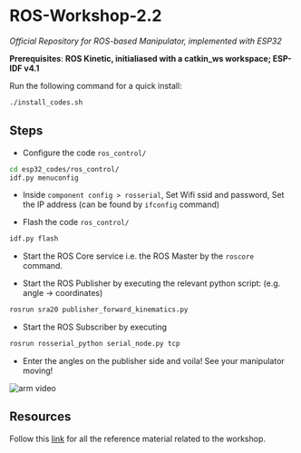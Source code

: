 # ROS-Workshop-2.2

*Official Repository for ROS-based Manipulator, implemented with ESP32*

__Prerequisites__: **ROS Kinetic, initialiased with a catkin_ws workspace; ESP-IDF v4.1**

Run the following command for a quick install:

```bash
./install_codes.sh
```

## Steps

* Configure the code `ros_control/`

```bash
cd esp32_codes/ros_control/
idf.py menuconfig
```

* Inside `component config > rosserial`, Set Wifi ssid and password, Set the IP address (can be found by `ifconfig` command)  

* Flash the code `ros_control/`

```bash
idf.py flash
```

* Start the ROS Core service i.e. the ROS Master by the `roscore` command.

* Start the ROS Publisher by executing the relevant python script: (e.g. angle -> coordinates)

```bash
rosrun sra20 publisher_forward_kinematics.py
```

* Start the ROS Subscriber by executing

```bash
rosrun rosserial_python serial_node.py tcp
```

* Enter the angles on the publisher side and voila! See your manipulator moving!

![arm video](assets/arm.gif)

## Resources

Follow this [link](https://drive.google.com/drive/folders/1yD07hE1b5nYZh2sltAaAGxTKHSL-BK6s) for all the reference material related to the workshop.
